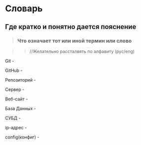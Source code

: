 # Словарь 

## Где кратко и понятно дается пояснение 
> ### Что означает тот или иной термин или слово

>> //Желательно рассталвять по алфавиту (рус/eng)

Git - 

GitHub - 

Репозиторий - 

Сервер - 

Веб-сайт - 

База Данных - 

СУБД - 

ip-адрес - 

config(конфиг) - 